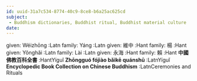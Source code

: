 ```yaml
---
id: uuid-31a7c534-8774-40c9-8ce8-b6a25ac625cd
subject: 
 - Buddhism dictionaries, Buddhist ritual, Buddhist material culture
date: 
---
```


given: Wéizhōng :Latn
family: Yáng :Latn
given: 維中 :Hant
family: 楊 :Hant
given: Yǒnghǎi :Latn
family: Lài :Latn
given: 永海 :Hant
family: 賴 :Hant
**中國佛教百科全書** :HantYíguǐ
**Zhōngguó fójiào bǎikē quánshū** :LatnYíguǐ
**Encyclopedic Book Collection on Chinese Buddhism** :LatnCeremonies and Rituals